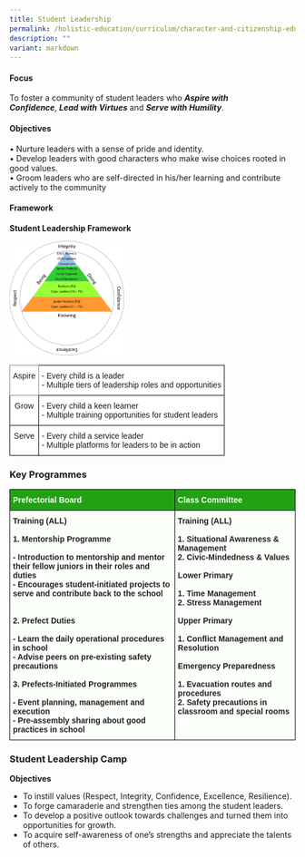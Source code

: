 ```yaml
---
title: Student Leadership
permalink: /holistic-education/curriculum/character-and-citizenship-education/student-leadership/
description: ""
variant: markdown
---
```

#### Focus

To foster a community of student leaders who&nbsp;**_Aspire with Confidence_**,&nbsp;**_Lead with Virtues_**&nbsp;and&nbsp;**_Serve with Humility_**.  
  
#### Objectives

•	Nurture leaders with a sense of pride and identity. <br>
•	Develop leaders with good characters who make wise choices rooted in good values. <br>
•	Groom leaders who are self-directed in his/her learning and contribute actively to the community

#### Framework

**Student Leadership Framework**



<img src="/images/Curriculum/CCE/Student%20Leadership/Student%20Leadership%20Framework.png" style="width:40%">

<br>

<style type="text/css">
.tg  {border-collapse:collapse;border-spacing:0;}
.tg td{border-color:black;border-style:solid;border-width:1px;font-family:Arial, sans-serif;font-size:14px;
  overflow:hidden;padding:10px 5px;word-break:normal;}
.tg th{border-color:black;border-style:solid;border-width:1px;font-family:Arial, sans-serif;font-size:14px;
  font-weight:normal;overflow:hidden;padding:10px 5px;word-break:normal;}
.tg .tg-nbj5{background-color:#FFF;border-color:inherit;text-align:center;vertical-align:top}
.tg .tg-ktyi{background-color:#FFF;text-align:left;vertical-align:top}
.tg .tg-7yig{background-color:#FFF;text-align:center;vertical-align:top}
</style>
<table class="tg">
<thead>
  <tr>
    <th class="tg-nbj5">Aspire</th>
    <th class="tg-ktyi"><span style="background-color:transparent">- Every child is a leader </span><br><span style="background-color:transparent">- Multiple tiers of leadership roles and opportunities</span></th>
  </tr>
</thead>
<tbody>
  <tr>
    <td class="tg-7yig">Grow</td>
    <td class="tg-ktyi"><span style="background-color:transparent">- Every child a keen learner </span><br><span style="background-color:transparent">- Multiple training opportunities for student leaders</span></td>
  </tr>
  <tr>
    <td class="tg-7yig">Serve</td>
    <td class="tg-ktyi"><span style="background-color:transparent">- Every child a service leader </span><br><span style="background-color:transparent">- Multiple platforms for leaders to be in action</span></td>
  </tr>
</tbody>
</table>

### Key Programmes

<style type="text/css">
.tg  {border-collapse:collapse;border-spacing:0;}
.tg td{border-color:black;border-style:solid;border-width:1px;font-family:Arial, sans-serif;font-size:14px;
  overflow:hidden;padding:10px 5px;word-break:normal;}
.tg th{border-color:black;border-style:solid;border-width:1px;font-family:Arial, sans-serif;font-size:14px;
  font-weight:normal;overflow:hidden;padding:10px 5px;word-break:normal;}
.tg .tg-3kke{background-color:#22A114;color:#FFF;font-weight:bold;text-align:left;vertical-align:top}
.tg .tg-8wja{background-color:#FBFFFA;color:#222;font-weight:bold;text-align:left;vertical-align:top}
</style>
<table class="tg">
<thead>
  <tr>
    <th class="tg-3kke">Prefectorial Board</th>
    <th class="tg-3kke">Class Committee</th>
  </tr>
</thead>
<tbody>
  <tr>
    <td class="tg-8wja">Training (ALL)<br><br>1. Mentorship Programme<br><br>- Introduction to mentorship and mentor their fellow juniors in their roles and duties<br>- Encourages student-initiated projects to serve and contribute back to the school<br><br><br>2. Prefect Duties<br><br>- Learn the daily operational procedures in school<br>- Advise peers on pre-existing safety precautions<br><br>3. Prefects-Initiated Programmes<br><br>- Event planning, management and execution<br>- Pre-assembly sharing about good practices in school</td>
    <td class="tg-8wja">Training (ALL)<br><br>1. Situational Awareness &amp; Management<br>2. Civic-Mindedness &amp; Values<br><br>Lower Primary<br><br>1. Time Management<br>2. Stress Management<br><br>Upper Primary<br><br>1. Conflict Management and Resolution<br><br>Emergency Preparedness<br><br>1. Evacuation routes and procedures<br>2. Safety precautions in classroom and special rooms</td>
  </tr>
</tbody>
</table>

### Student Leadership Camp

**Objectives**

* To instill values (Respect, Integrity, Confidence, Excellence, Resilience).
* To forge camaraderie and strengthen ties among the student leaders.
* To develop a positive outlook towards challenges and turned them into opportunities for growth.
* To acquire self-awareness of one’s strengths and appreciate the talents of others.